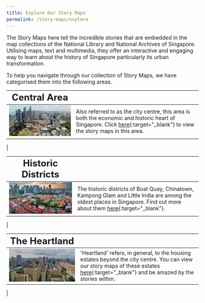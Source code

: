 ```yaml
---
title: Explore Our Story Maps
permalink: /story-maps/explore
---
```

The Story Maps here tell the incredible stories that are embedded in the map collections of the National Library and National Archives of Singapore. Utilising maps, text and multimedia, they offer an interactive and engaging way to learn about the history of Singapore particularly its urban transformation.

To help you navigate through our collection of Story Maps, we have categorised them into the following areas.

| **<font size=5> Central Area </font>** |  | 
| -------- | -------- | 
| <img src="/images/story-maps-landing-central-area.jpg" alt="central-area" style="width:500px;" />   | Also referred to as the city centre, this area is both the economic and historic heart of Singapore. Click [here](/story-maps/central-area){:target="_blank"}  to view the story maps in this area.
|

| **<font size=5> Historic Districts </font>** |  | 
| -------- | -------- | 
| <img src="/images/story-maps-landing-historic-areas.jpg" alt="historic-districts" style="width:500px;" />      | The historic districts of Boat Quay, Chinatown, Kampong Glam and Little India are among the oldest places in Singapore. Find out more about them [here](/story-maps/historic-districts){:target="_blank"}.
|

| **<font size=5> The Heartland </font>** |  | 
| -------- | -------- | 
| <img src="/images/story-maps-landing-heartland.jpg" alt="heartland" style="width:500px;" />   | 'Heartland' refers, in general, to the housing estates beyond the city centre. You can view our story maps of these estates [here](/story-maps/heartland){:target="_blank"}  and be amazed by the stories within.
|